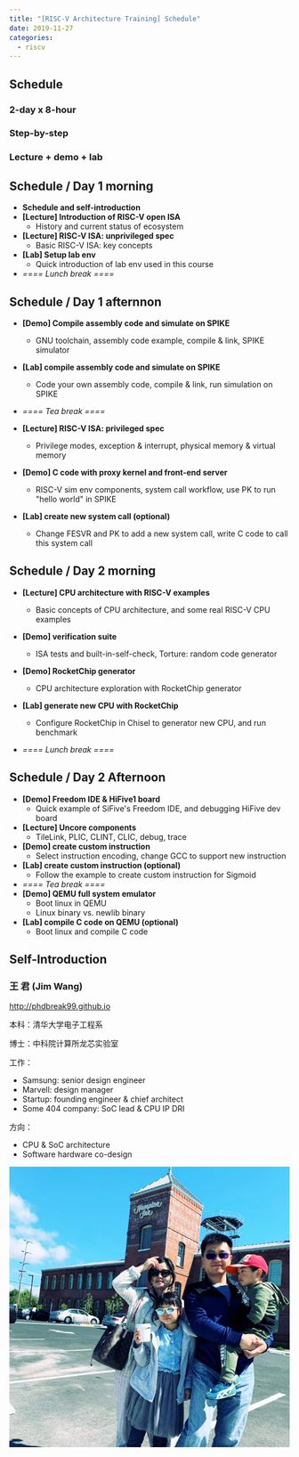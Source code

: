 ```yaml
---
title: "[RISC-V Architecture Training] Schedule"
date: 2019-11-27
categories:
  - riscv
---
```



## Schedule

### 2-day x 8-hour

### Step-by-step

### Lecture + demo + lab


## Schedule / Day 1 morning

- **Schedule and self-introduction**
- **[Lecture] Introduction of RISC-V open ISA**
    - History and current status of ecosystem
- **[Lecture] RISC-V ISA: unprivileged spec**
    - Basic RISC-V ISA: key concepts
- **[Lab] Setup lab env**
    - Quick introduction of lab env used in this course
- *==== Lunch break ====*


## Schedule / Day 1 afternnon

- **[Demo] Compile assembly code and simulate on SPIKE**
    - GNU toolchain, assembly code example, compile & link, SPIKE simulator
- **[Lab] compile assembly code and simulate on SPIKE**
    - Code your own assembly code, compile & link, run simulation on SPIKE
- *==== Tea break ====*

- **[Lecture] RISC-V ISA: privileged spec**
    - Privilege modes, exception & interrupt, physical memory & virtual memory
- **[Demo] C code with proxy kernel and front-end server**
    - RISC-V sim env components, system call workflow, use PK to run "hello world" in SPIKE
- **[Lab] create new system call (optional)**
    - Change FESVR and PK to add a new system call, write C code to call this system call


## Schedule / Day 2 morning

- **[Lecture] CPU architecture with RISC-V examples**
    - Basic concepts of CPU architecture, and some real RISC-V CPU examples
- **[Demo] verification suite**
    - ISA tests and built-in-self-check, Torture: random code generator
- **[Demo] RocketChip generator**
    - CPU architecture exploration with RocketChip generator
- **[Lab] generate new CPU with RocketChip**
    - Configure RocketChip in Chisel to generator new CPU, and run benchmark

- *==== Lunch break ====*


## Schedule / Day 2 Afternoon

- **[Demo] Freedom IDE & HiFive1 board**
    - Quick example of SiFive's Freedom IDE, and debugging HiFive dev board
- **[Lecture] Uncore components**
    - TileLink, PLIC, CLINT, CLIC, debug, trace
- **[Demo] create custom instruction**
    - Select instruction encoding, change GCC to support new instruction
- **[Lab] create custom instruction (optional)**
    - Follow the example to create custom instruction for Sigmoid
- *==== Tea break ====*
- **[Demo] QEMU full system emulator**
    - Boot linux in QEMU
    - Linux binary vs. newlib binary
- **[Lab] compile C code on QEMU (optional)**
    - Boot linux and compile C code
    

## Self-Introduction

### 王 君 (Jim Wang)

http://phdbreak99.github.io

本科：清华大学电子工程系

博士：中科院计算所龙芯实验室

工作：
- Samsung: senior design engineer
- Marvell: design manager
- Startup: founding engineer & chief architect
- Some 404 company: SoC lead & CPU IP DRI

方向：
- CPU & SoC architecture
- Software hardware co-design

![pic](../image/family.jpg)

